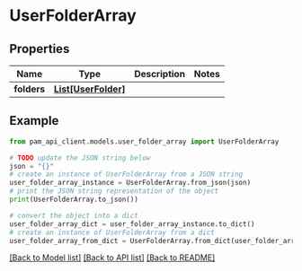 # UserFolderArray


## Properties

Name | Type | Description | Notes
------------ | ------------- | ------------- | -------------
**folders** | [**List[UserFolder]**](UserFolder.md) |  | 

## Example

```python
from pam_api_client.models.user_folder_array import UserFolderArray

# TODO update the JSON string below
json = "{}"
# create an instance of UserFolderArray from a JSON string
user_folder_array_instance = UserFolderArray.from_json(json)
# print the JSON string representation of the object
print(UserFolderArray.to_json())

# convert the object into a dict
user_folder_array_dict = user_folder_array_instance.to_dict()
# create an instance of UserFolderArray from a dict
user_folder_array_from_dict = UserFolderArray.from_dict(user_folder_array_dict)
```
[[Back to Model list]](../README.md#documentation-for-models) [[Back to API list]](../README.md#documentation-for-api-endpoints) [[Back to README]](../README.md)



